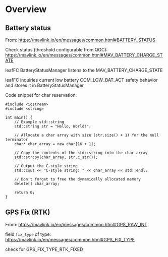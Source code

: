 # Overview

## Battery status
From: https://mavlink.io/en/messages/common.html#BATTERY_STATUS

Check status (threshold configurable from QGC):
https://mavlink.io/en/messages/common.html#MAV_BATTERY_CHARGE_STATE

leafFC BatteryStatusManager listens to the MAV_BATTERY_CHARGE_STATE

leafFC inquiries current low battery COM_LOW_BAT_ACT safety behavior and stores it in BatteryStatusManager

Code snippet for char reservation:
```
#include <iostream>
#include <string>

int main() {
    // Example std::string
    std::string str = "Hello, World!";
    
    // Allocate a char array with size (str.size() + 1) for the null terminator
    char* char_array = new char[16 + 1];
    
    // Copy the contents of the std::string into the char array
    std::strcpy(char_array, str.c_str());

    // Output the C-style string
    std::cout << "C-style string: " << char_array << std::endl;

    // Don't forget to free the dynamically allocated memory
    delete[] char_array;

    return 0;
}

```

## GPS Fix (RTK)
From: https://mavlink.io/en/messages/common.html#GPS_RAW_INT

field `fix_type` of type: 
https://mavlink.io/en/messages/common.html#GPS_FIX_TYPE

check for GPS_FIX_TYPE_RTK_FIXED